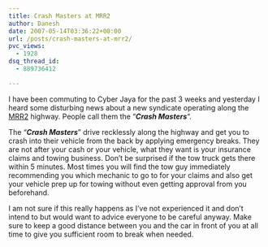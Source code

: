 ```yaml
---
title: Crash Masters at MRR2
author: Danesh
date: 2007-05-14T03:36:22+00:00
url: /posts/crash-masters-at-mrr2/
pvc_views:
  - 1928
dsq_thread_id:
  - 889736412

---
```

I have been commuting to Cyber Jaya for the past 3 weeks and yesterday I heard some disturbing news about a new syndicate operating along the [MRR2][1] highway. People call them the &#8220;_**Crash Masters**_&#8220;.

The &#8220;_**Crash Masters**_&#8221; drive recklessly along the highway and get you to crash into their vehicle from the back by applying emergency breaks. They are not after your cash or your vehicle, what they want is your insurance claims and towing business. Don&#8217;t be surprised if the tow truck gets there within 5 minutes. Most times you will find the tow guy immediately recommending you which mechanic to go to for your claims and also get your vehicle prep up for towing without even getting approval from you beforehand.

I am not sure if this really happens as I&#8217;ve not experienced it and don&#8217;t intend to but would want to advice everyone to be careful anyway. Make sure to keep a good distance between you and the car in front of you at all time to give you sufficient room to break when needed.

 [1]: http://en.wikipedia.org/wiki/Kuala_Lumpur_Middle_Ring_Road_2